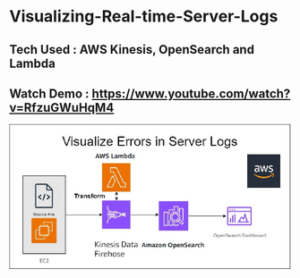 # Visualizing-Real-time-Server-Logs
## Tech Used : AWS Kinesis, OpenSearch and Lambda
## Watch Demo : https://www.youtube.com/watch?v=RfzuGWuHqM4
![Screenshot](ss.jpg)
